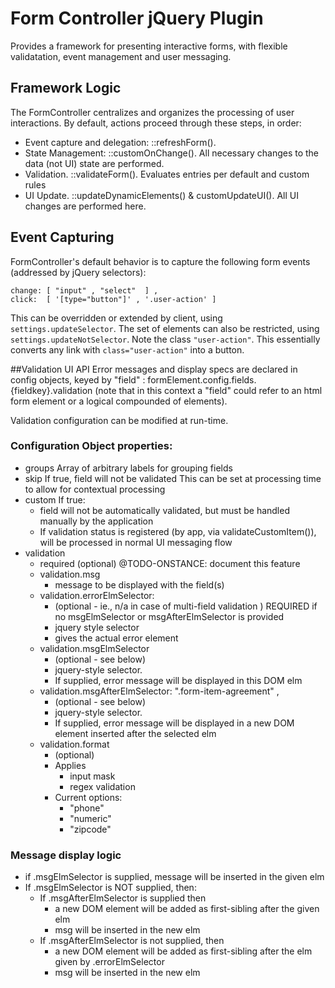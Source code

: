 # Form Controller jQuery Plugin

Provides a framework for presenting interactive forms, with flexible validatation, 
event management and user messaging.

## Framework Logic

The FormController centralizes and organizes the processing of user interactions.  By default, actions proceed through these steps, in order:
+ Event capture and delegation: ::refreshForm(). 
+ State Management: ::customOnChange().  All necessary changes to the data (not UI) state are performed.
+ Validation.  ::validateForm().  Evaluates entries per default and custom rules
+ UI Update.  ::updateDynamicElements() & customUpdateUI().  All UI changes are performed here.

## Event Capturing

FormController's default behavior is to capture the following form events (addressed by jQuery selectors):

    change: [ "input" , "select"  ] ,
    click:  [ '[type="button"]' , '.user-action' ]
    
This can be overridden or extended by client, using <code>settings.updateSelector</code>.
The set of elements can also be restricted, using <code>settings.updateNotSelector</code>.
Note the class <code>"user-action"</code>.  This essentially converts any link with <code>class="user-action"</code> into a button.


##Validation UI API
Error messages and display specs are declared in config objects, keyed by "field" :
    formElement.config.fields.{fieldkey}.validation
(note that in this context a "field" could refer to an html form element or a logical
compounded of elements).

Validation configuration can be modified at run-time.

### Configuration Object properties:
   +   groups
         Array of arbitrary labels for grouping fields
   +   skip
         If true, field will not be validated
         This can be set at processing time to allow for contextual processing
   +   custom
         If true:
         + field will not be automatically validated, but must be
           handled manually by the application
         + If validation status is registered (by app, via validateCustomItem()),
           will be processed in normal UI messaging flow
   +   validation
       +   required
             (optional)
             @TODO-ONSTANCE: document this feature
       +   validation.msg
             + message to be displayed with the field(s)
       +   validation.errorElmSelector:
             + (optional - ie., n/a in case of multi-field validation )
               REQUIRED if no msgElmSelector or msgAfterElmSelector is provided
             + jquery style selector
             + gives the actual error element
       +   validation.msgElmSelector
             + (optional - see below)
             + jquery-style selector.  
             + If supplied, error message will
               be displayed in this DOM elm
       +   validation.msgAfterElmSelector: ".form-item-agreement" ,
             + (optional - see below)
             + jquery-style selector.  
             + If supplied, error message will
               be displayed in a new DOM element inserted after the selected elm
       +   validation.format
             + (optional)
             + Applies
                + input mask
                + regex validation
             + Current options:
                + "phone"
                + "numeric"
                + "zipcode"
                
### Message display logic
+ if .msgElmSelector is supplied, message will be inserted in the given elm
+ If .msgElmSelector is NOT supplied, then:
  + If .msgAfterElmSelector is supplied then
     + a new DOM element will be added as first-sibling after the given elm
     + msg will be inserted in the new elm
  + If .msgAfterElmSelector is not supplied, then
     + a new DOM element will be added as first-sibling after the elm given by .errorElmSelector
     + msg will be inserted in the new elm
